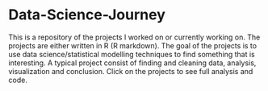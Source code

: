 # Data-Science-Journey
This is a repository of the projects I worked on or currently working on.  The projects are either written in R (R markdown). The goal of the projects is to use data science/statistical modelling techniques to find something that is interesting. A typical project consist of finding and cleaning data, analysis, visualization and conclusion. Click on the projects to see full analysis and code.
